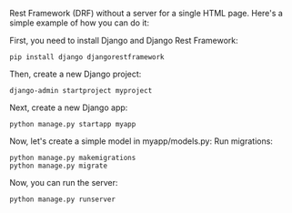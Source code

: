 Rest Framework (DRF) without a server for a single HTML page. Here's a simple example of how you can do it:

First, you need to install Django and Django Rest Framework:

```pip install django djangorestframework```

Then, create a new Django project:

```django-admin startproject myproject```

Next, create a new Django app:

```python manage.py startapp myapp```

Now, let's create a simple model in myapp/models.py:
Run migrations:

```
python manage.py makemigrations
python manage.py migrate
```

Now, you can run the server:

```python manage.py runserver```






